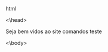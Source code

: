 <DOCTYPE/> html
<html>
<head>
<\head>
<body> </p>Seja bem vidos ao site comandos teste
</p>
<\body>
